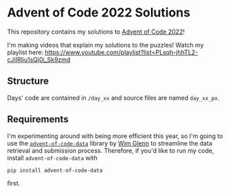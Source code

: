 # Advent of Code 2022 Solutions

This repository contains my solutions to [Advent of Code 2022](https://adventofcode.com/2022)!

I'm making videos that explain my solutions to the puzzles! Watch my playlist here: https://www.youtube.com/playlist?list=PLsqh-jhhTL2-cJiIRlju1sQj0i_Sk9zmd


## Structure

Days' code are contained in `/day_xx` and source files are named `day_xx_px`.


## Requirements

I'm experimenting around with being more efficient this year, so I'm going to use the [`advent-of-code-data`](https://github.com/wimglenn/advent-of-code-data) library by [Wim Glenn](https://github.com/wimglenn) to streamline the data retrieval and submission process. Therefore, if you'd like to run my code, install `advent-of-code-data` with
```
pip install advent-of-code-data
```
first.
